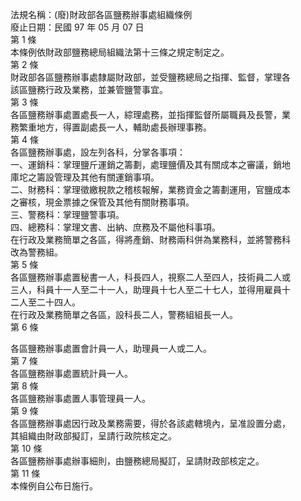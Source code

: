 法規名稱：(廢)財政部各區鹽務辦事處組織條例  
廢止日期：民國 97 年 05 月 07 日  
第 1 條  
本條例依財政部鹽務總局組織法第十三條之規定制定之。  
第 2 條  
財政部各區鹽務辦事處隸屬財政部，並受鹽務總局之指揮、監督，掌理各  
該區鹽務行政及業務，並兼管鹽警事宜。  
第 3 條  
各區鹽務辦事處置處長一人，綜理處務，並指揮監督所屬職員及長警，業  
務繁重地方，得置副處長一人，輔助處長辦理事務。  
第 4 條  
各區鹽務辦事處，設左列各科，分掌各事項：  
一、運銷科：掌理鹽斤運銷之籌劃，處理鹽價及其有關成本之審議，銷地  
庫坨之籌設管理及其他有關運銷事項。  
二、財務科：掌理徵繳稅款之稽核報解，業務資金之籌劃運用，官鹽成本  
之審核，現金票據之保管及其他有關財務事項。  
三、警務科：掌理鹽警事項。  
四、總務科：掌理文書、出納、庶務及不屬他科事項。  
在行政及業務簡單之各區，得將產銷、財務兩科併為業務科，並將警務科  
改為警務組。  
第 5 條  
各區鹽務辦事處置秘書一人，科長四人，視察二人至四人，技術員二人或  
三人，科員十一人至二十一人，助理員十七人至二十七人，並得用雇員十  
二人至二十四人。  
在行政及業務簡單之各區，設科長二人，警務組組長一人。  
第 6 條  


各區鹽務辦事處置會計員一人，助理員一人或二人。  
第 7 條  
各區鹽務辦事處置統計員一人。  
第 8 條  
各區鹽務辦事處置人事管理員一人。  
第 9 條  
各區鹽務辦事處因行政及業務需要，得於各該處轄境內，呈准設置分處，  
其組織由財政部擬訂，呈請行政院核定之。  
第 10 條  
各區鹽務辦事處辦事細則，由鹽務總局擬訂，呈請財政部核定之。  
第 11 條  
本條例自公布日施行。  


